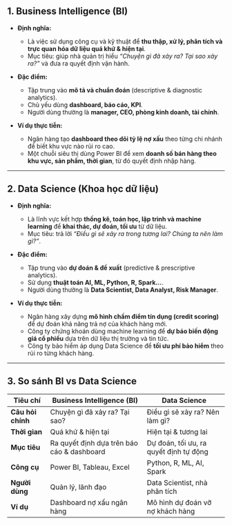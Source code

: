 ## 1. **Business Intelligence (BI)**

* **Định nghĩa:**

  * Là việc sử dụng công cụ và kỹ thuật để **thu thập, xử lý, phân tích và trực quan hóa dữ liệu quá khứ & hiện tại**.
  * Mục tiêu: giúp nhà quản trị hiểu *“Chuyện gì đã xảy ra? Tại sao xảy ra?”* và đưa ra quyết định vận hành.

* **Đặc điểm:**

  * Tập trung vào **mô tả và chuẩn đoán** (descriptive & diagnostic analytics).
  * Chủ yếu dùng **dashboard, báo cáo, KPI**.
  * Người dùng thường là **manager, CEO, phòng kinh doanh, tài chính**.

* **Ví dụ thực tiễn:**

  * Ngân hàng tạo **dashboard theo dõi tỷ lệ nợ xấu** theo từng chi nhánh để biết khu vực nào rủi ro cao.
  * Một chuỗi siêu thị dùng Power BI để xem **doanh số bán hàng theo khu vực, sản phẩm, thời gian**, từ đó quyết định nhập hàng.

---

## 2. **Data Science (Khoa học dữ liệu)**

* **Định nghĩa:**

  * Là lĩnh vực kết hợp **thống kê, toán học, lập trình và machine learning** để **khai thác, dự đoán, tối ưu** từ dữ liệu.
  * Mục tiêu: trả lời *“Điều gì sẽ xảy ra trong tương lai? Chúng ta nên làm gì?”*.

* **Đặc điểm:**

  * Tập trung vào **dự đoán & đề xuất** (predictive & prescriptive analytics).
  * Sử dụng **thuật toán AI, ML, Python, R, Spark…**.
  * Người dùng thường là **Data Scientist, Data Analyst, Risk Manager**.

* **Ví dụ thực tiễn:**

  * Ngân hàng xây dựng **mô hình chấm điểm tín dụng (credit scoring)** để dự đoán khả năng trả nợ của khách hàng mới.
  * Công ty chứng khoán dùng machine learning để **dự báo biến động giá cổ phiếu** dựa trên dữ liệu thị trường và tin tức.
  * Công ty bảo hiểm áp dụng Data Science để **tối ưu phí bảo hiểm** theo rủi ro từng khách hàng.

---

## 3. **So sánh BI vs Data Science**

| Tiêu chí          | Business Intelligence (BI)                 | Data Science                           |
| ----------------- | ------------------------------------------ | -------------------------------------- |
| **Câu hỏi chính** | Chuyện gì đã xảy ra? Tại sao?              | Điều gì sẽ xảy ra? Nên làm gì?         |
| **Thời gian**     | Quá khứ & hiện tại                         | Hiện tại & tương lai                   |
| **Mục tiêu**      | Ra quyết định dựa trên báo cáo & dashboard | Dự đoán, tối ưu, ra quyết định tự động |
| **Công cụ**       | Power BI, Tableau, Excel                   | Python, R, ML, AI, Spark               |
| **Người dùng**    | Quản lý, lãnh đạo                          | Data Scientist, nhà phân tích          |
| **Ví dụ**         | Dashboard nợ xấu ngân hàng                 | Mô hình dự đoán vỡ nợ khách hàng       |